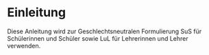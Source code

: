 # Einleitung

Diese Anleitung wird zur Geschlechtsneutralen Formulierung SuS für Schülerinnen und Schüler sowie LuL für Lehrerinnen und Lehrer verwenden.
